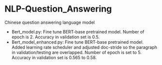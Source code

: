 # NLP-Question_Answering
Chinese question answering language model

- Bert_model.py: Fine tune BERT-base pretrained model. Number
of epoch is 2.
Accuracy in validation set is 0.5.
- Bert_model_enhanced.py: Fine tune BERT-base pretrained model.
Added learning rate scheduler and adjusted doc-stride so the 
paragraph in validation/testing are overlapped. Number of epoch
is set to 5.
Accuracy in validation set is 0.565 to 0.58.

